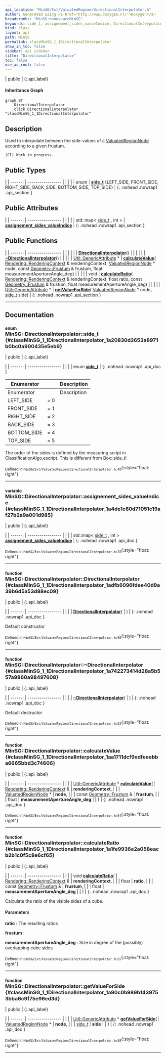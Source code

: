 ```yaml
---
api_location: "MinSG/Ext/ValuatedRegion/DirectionalInterpolator.h"
author: Generated using <a href="http://www.doxygen.nl/">Doxygen</a>
breadcrumbs: "MinSG:namespaceMinSG"
keywords: side_t, assignement_sides_valueIndice, DirectionalInterpolator, ~DirectionalInterpolator, calculateValue, calculateRatio, getValueForSide
kind: class
layout: api
path: MinSG
permalink: classMinSG_1_1DirectionalInterpolator
show_in_toc: false
sidebar: api_sidebar
title: "DirectionalInterpolator"
toc: false
use_as_root: false
---
```


| public |
{:.api_label}

#### Inheritance Graph

```mermaid
graph BT
	DirectionalInterpolator
	click DirectionalInterpolator "classMinSG_1_1DirectionalInterpolator"
```

## Description



Used to interpolate between the side-values of a [ValuatedRegionNode](classMinSG_1_1ValuatedRegionNode) according to a given frustum.

```
(Cl) Work in progress...
```




## Public Types

|
| ------: | ----------------- |
|  | |
| enum | **[side_t](#classMinSG_1_1DirectionalInterpolator_1a20830d2653a8971b0bc0a900435e5eb9)** {LEFT_SIDE, FRONT_SIDE, RIGHT_SIDE, BACK_SIDE, BOTTOM_SIDE, TOP_SIDE} |
{: .nohead .nowrap1 .api_section }


## Public Attributes

|
| ------: | ----------------- |
|  | |
| std::map< [side_t](classMinSG_1_1DirectionalInterpolator#classMinSG_1_1DirectionalInterpolator_1a20830d2653a8971b0bc0a900435e5eb9) , int > | **[assignement_sides_valueIndice](#classMinSG_1_1DirectionalInterpolator_1a4de1c80d71051c19af27b2a9a001d985)**  |
{: .nohead .nowrap1 .api_section }


## Public Functions

|
| ------: | ----------------- |
|  | |
|  | **[DirectionalInterpolator](#classMinSG_1_1DirectionalInterpolator_1adfb6096fdee40d9a39b6d5a53d88ec09)**() |
|  | |
|  | **[~DirectionalInterpolator](#classMinSG_1_1DirectionalInterpolator_1a742273414d28a5b557a9860a98497608)**() |
|  | |
| [Util::GenericAttribute](classUtil_1_1GenericAttribute) * | **[calculateValue](#classMinSG_1_1DirectionalInterpolator_1aa1711dcf9edfeeebba6665bbd3c74606)**( [Rendering::RenderingContext](classRendering_1_1RenderingContext) & renderingContext,  [ValuatedRegionNode](classMinSG_1_1ValuatedRegionNode) * node, const [Geometry::Frustum](classGeometry_1_1Frustum) & frustum, float measurementApertureAngle_deg) |
|  | |
| void | **[calculateRatio](#classMinSG_1_1DirectionalInterpolator_1a1fe9936e2a058eacb2b1c0f5c8e6cf65)**( [Rendering::RenderingContext](classRendering_1_1RenderingContext) & renderingContext, float ratio, const [Geometry::Frustum](classGeometry_1_1Frustum) & frustum, float measurementApertureAngle_deg) |
|  | |
| [Util::GenericAttribute](classUtil_1_1GenericAttribute) * | **[getValueForSide](#classMinSG_1_1DirectionalInterpolator_1a90c0b989b1439753bba6c9f75e96ed3d)**( [ValuatedRegionNode](classMinSG_1_1ValuatedRegionNode) * node,  [side_t](classMinSG_1_1DirectionalInterpolator#classMinSG_1_1DirectionalInterpolator_1a20830d2653a8971b0bc0a900435e5eb9)  side) |
{: .nohead .nowrap1 .api_section }


-------------------------------------------------------------------

## Documentation

### <small>enum</small><br/> MinSG::DirectionalInterpolator::side_t {#classMinSG_1_1DirectionalInterpolator_1a20830d2653a8971b0bc0a900435e5eb9}

| public |
{:.api_label}

|
| ------: | ----------------- |
|  |
| enum **[side_t](#classMinSG_1_1DirectionalInterpolator_1a20830d2653a8971b0bc0a900435e5eb9)** |
{: .nohead .nowrap1 .api_doc }

| Enumerator  |     | Description | 
| ----------- | --- | ----------- | 
| Enumerator  |     | Description | 
| LEFT_SIDE   | = 0 |             | 
| FRONT_SIDE  | = 1 |             | 
| RIGHT_SIDE  | = 2 |             | 
| BACK_SIDE   | = 3 |             | 
| BOTTOM_SIDE | = 4 |             | 
| TOP_SIDE    | = 5 |             | 



The order of the sides is defined by the measuring script in ClassificationAlgo.escript. This is different from Box::side_t!



<sub>Defined in `MinSG/Ext/ValuatedRegion/DirectionalInterpolator.h:40`</sub>{:style="float: right"}

-------------------------------------------------------------------

### <small>variable</small><br/> MinSG::DirectionalInterpolator::assignement_sides_valueIndice {#classMinSG_1_1DirectionalInterpolator_1a4de1c80d71051c19af27b2a9a001d985}

| public |
{:.api_label}

|
| ------: | ----------------- |
|  |
| std::map< [side_t](classMinSG_1_1DirectionalInterpolator#classMinSG_1_1DirectionalInterpolator_1a20830d2653a8971b0bc0a900435e5eb9) , int > **[assignement_sides_valueIndice](#classMinSG_1_1DirectionalInterpolator_1a4de1c80d71051c19af27b2a9a001d985)**  |
{: .nohead .nowrap1 .api_doc }





<sub>Defined in `MinSG/Ext/ValuatedRegion/DirectionalInterpolator.h:70`</sub>{:style="float: right"}

-------------------------------------------------------------------

### <small>function</small><br/> MinSG::DirectionalInterpolator::DirectionalInterpolator {#classMinSG_1_1DirectionalInterpolator_1adfb6096fdee40d9a39b6d5a53d88ec09}

| public |
{:.api_label}

|
| ------: | ----------------- |
|  |
|  **[DirectionalInterpolator](#classMinSG_1_1DirectionalInterpolator_1adfb6096fdee40d9a39b6d5a53d88ec09)**( |  ) |
{: .nohead .nowrap1 .api_doc }



Default constructor



<sub>Defined in `MinSG/Ext/ValuatedRegion/DirectionalInterpolator.h:50`</sub>{:style="float: right"}

-------------------------------------------------------------------

### <small>function</small><br/> MinSG::DirectionalInterpolator::~DirectionalInterpolator {#classMinSG_1_1DirectionalInterpolator_1a742273414d28a5b557a9860a98497608}

| public |
{:.api_label}

|
| ------: | ----------------- |
|  |
|  **[~DirectionalInterpolator](#classMinSG_1_1DirectionalInterpolator_1a742273414d28a5b557a9860a98497608)**( |  ) |
{: .nohead .nowrap1 .api_doc }



Default destructor



<sub>Defined in `MinSG/Ext/ValuatedRegion/DirectionalInterpolator.h:52`</sub>{:style="float: right"}

-------------------------------------------------------------------

### <small>function</small><br/> MinSG::DirectionalInterpolator::calculateValue {#classMinSG_1_1DirectionalInterpolator_1aa1711dcf9edfeeebba6665bbd3c74606}

| public |
{:.api_label}

|
| ------: | ----------------- |
|  |
| [Util::GenericAttribute](classUtil_1_1GenericAttribute) * **[calculateValue](#classMinSG_1_1DirectionalInterpolator_1aa1711dcf9edfeeebba6665bbd3c74606)**( |  [Rendering::RenderingContext](classRendering_1_1RenderingContext) & | **renderingContext**, |
| |  [ValuatedRegionNode](classMinSG_1_1ValuatedRegionNode) * | **node**, |
| | const [Geometry::Frustum](classGeometry_1_1Frustum) & | **frustum**, |
| | float | **measurementApertureAngle_deg** |
|   ) |
{: .nohead .nowrap1 .api_doc }





<sub>Defined in `MinSG/Ext/ValuatedRegion/DirectionalInterpolator.h:54`</sub>{:style="float: right"}

-------------------------------------------------------------------

### <small>function</small><br/> MinSG::DirectionalInterpolator::calculateRatio {#classMinSG_1_1DirectionalInterpolator_1a1fe9936e2a058eacb2b1c0f5c8e6cf65}

| public |
{:.api_label}

|
| ------: | ----------------- |
|  |
| void **[calculateRatio](#classMinSG_1_1DirectionalInterpolator_1a1fe9936e2a058eacb2b1c0f5c8e6cf65)**( |  [Rendering::RenderingContext](classRendering_1_1RenderingContext) & | **renderingContext**, |
| | float | **ratio**, |
| | const [Geometry::Frustum](classGeometry_1_1Frustum) & | **frustum**, |
| | float | **measurementApertureAngle_deg** |
|   ) |
{: .nohead .nowrap1 .api_doc }



Calculate the ratio of the visible sides of a cube.
#### Parameters
**ratio**
:  The resulting ratios



**frustum**
:  



**measurementApertureAngle_deg**
:  Size in degree of the (possibly) overlapping cube sides







<sub>Defined in `MinSG/Ext/ValuatedRegion/DirectionalInterpolator.h:65`</sub>{:style="float: right"}

-------------------------------------------------------------------

### <small>function</small><br/> MinSG::DirectionalInterpolator::getValueForSide {#classMinSG_1_1DirectionalInterpolator_1a90c0b989b1439753bba6c9f75e96ed3d}

| public |
{:.api_label}

|
| ------: | ----------------- |
|  |
| [Util::GenericAttribute](classUtil_1_1GenericAttribute) * **[getValueForSide](#classMinSG_1_1DirectionalInterpolator_1a90c0b989b1439753bba6c9f75e96ed3d)**( |  [ValuatedRegionNode](classMinSG_1_1ValuatedRegionNode) * | **node**, |
| |  [side_t](classMinSG_1_1DirectionalInterpolator#classMinSG_1_1DirectionalInterpolator_1a20830d2653a8971b0bc0a900435e5eb9)  | **side** |
|   ) |
{: .nohead .nowrap1 .api_doc }





<sub>Defined in `MinSG/Ext/ValuatedRegion/DirectionalInterpolator.h:68`</sub>{:style="float: right"}

-------------------------------------------------------------------

